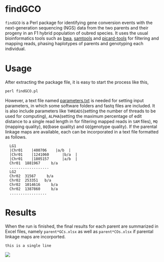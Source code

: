 # findGCO 
`findGCO` is a Perl package for identifying gene conversion events with the next-generation sequencing (NGS) data from the two parents and their progeny in an F1 hybrid population of oubred species. It uses the usual bioinformatics tools such as [bwa](http://bio-bwa.sourceforge.net), [samtools](http://samtools.sourceforge.net) and [picard-tools](http://broadinstitute.github.io/picard) for filtering and mapping reads, phasing haplotypes of parents and genotyping each individual.
# Usage 
After extracting the package file, it is easy to start the process like this, <br>
 ```Perl
 perl findGCO.pl
 ```
However, a text file named [parameters.txt](https://github.com/tongchf/findGCO/blob/master/parameters.txt) is needed for setting input parameters, in which some software folders and fastq files are included. It is also include parameters like `THREADS`(setting the number of threads to be used for computing), `ALPHA`(setting the maximum percentage of edit distance to a single read length in for filtering mapped reads in `SAM` files), `MQ` (mapping quality), `BQ`(base quality) and `GQ`(genotype quality). If the parental linkage maps are available, each can be incorporated in a text file formatted as follows. <br> 

```
  LG1  
  |Chr01	|400706	   |a/b  |
  |Chr01	|1241060	  |b/a  |
  |Chr01	|1805157	  |a/b  |
  Chr01	 1881967	 b/a  
  ..................  
  LG2  
  Chr02	 31567	   b/a  
  Chr02	 253351	  b/a  
  Chr02	 1014616	 b/a  
  Chr02	 1387860	 b/a  
  .................  
```
# Results
When the run is finished, the final results for each parent are summarized in Excel files, namely `parent*GCs.xlsx` as well as  `parent*COs.xlsx` if parental linkage maps are incorported.
```
this is a single line 
```

<img src="http://chart.googleapis.com/chart?cht=tx&chl=\Large x=\frac{-b\pm\sqrt{b^2-4ac}}{2a}" style="border:none;">
